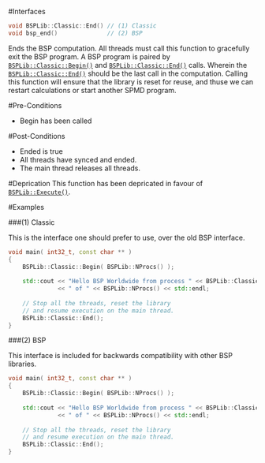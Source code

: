 #Interfaces

```cpp
void BSPLib::Classic::End() // (1) Classic
void bsp_end()				// (2) BSP
```

Ends the BSP computation. All threads must call this function to gracefully exit the BSP program. A BSP program is paired by [`BSPLib::Classic::Begin()`](begin.md) 
and [`BSPLib::Classic::End()`](end.md) calls. Wherein the [`BSPLib::Classic::End()`](end.md) should be the last call in the computation. Calling this function
will ensure that the library is reset for reuse, and thuse we can restart calculations or start another SPMD program.

#Pre-Conditions

 * Begin has been called

#Post-Conditions

 * Ended is true
 * All threads have synced and ended.
 * The main thread releases all threads.
 
#Deprication
This function has been depricated in favour of [`BSPLib::Execute()`](execute.md).
 
#Examples

###(1) Classic

This is the interface one should prefer to use, over the old BSP interface.

```cpp
void main( int32_t, const char ** )
{		
	BSPLib::Classic::Begin( BSPLib::NProcs() );
	
	std::cout << "Hello BSP Worldwide from process " << BSPLib::Classic::ProcId() 
			  << " of " << BSPLib::NProcs() << std::endl;
	
	// Stop all the threads, reset the library
	// and resume execution on the main thread.
	BSPLib::Classic::End();
}
```

###(2) BSP

This interface is included for backwards compatibility with other BSP libraries.

```cpp
void main( int32_t, const char ** )
{
	BSPLib::Classic::Begin( BSPLib::NProcs() );
	
	std::cout << "Hello BSP Worldwide from process " << BSPLib::Classic::ProcId() 
			  << " of " << BSPLib::NProcs() << std::endl;
	
	// Stop all the threads, reset the library
	// and resume execution on the main thread.
	BSPLib::Classic::End();
}
```